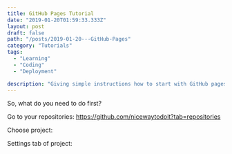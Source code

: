 ```yaml
---
title: GitHub Pages Tutorial
date: "2019-01-20T01:59:33.333Z"
layout: post
draft: false
path: "/posts/2019-01-20---GitHub-Pages"
category: "Tutorials"
tags:
  - "Learning"
  - "Coding"
  - "Deployment"

description: "Giving simple instructions how to start with GitHub pages and host your web site for free"
---
```


So, what do you need to do first?

Go to your repositories:
https://github.com/nicewaytodoit?tab=repositories

Choose project:

Settings tab of project:




